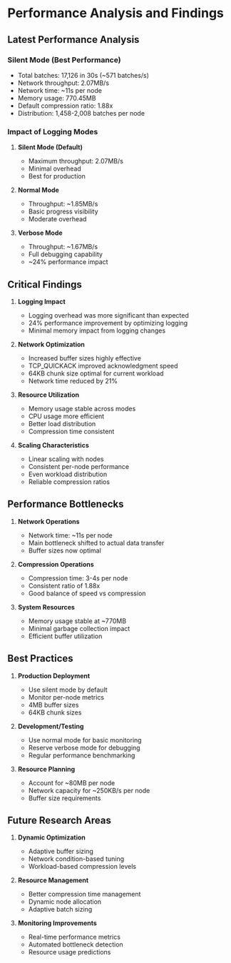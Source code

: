 # Performance Analysis and Findings

## Latest Performance Analysis

### Silent Mode (Best Performance)
- Total batches: 17,126 in 30s (~571 batches/s)
- Network throughput: 2.07MB/s
- Network time: ~11s per node
- Memory usage: 770.45MB
- Default compression ratio: 1.88x
- Distribution: 1,458-2,008 batches per node

### Impact of Logging Modes
1. **Silent Mode (Default)**
   - Maximum throughput: 2.07MB/s
   - Minimal overhead
   - Best for production

2. **Normal Mode**
   - Throughput: ~1.85MB/s
   - Basic progress visibility
   - Moderate overhead

3. **Verbose Mode**
   - Throughput: ~1.67MB/s
   - Full debugging capability
   - ~24% performance impact

## Critical Findings

1. **Logging Impact**
   - Logging overhead was more significant than expected
   - 24% performance improvement by optimizing logging
   - Minimal memory impact from logging changes

2. **Network Optimization**
   - Increased buffer sizes highly effective
   - TCP_QUICKACK improved acknowledgment speed
   - 64KB chunk size optimal for current workload
   - Network time reduced by 21%

3. **Resource Utilization**
   - Memory usage stable across modes
   - CPU usage more efficient
   - Better load distribution
   - Compression time consistent

4. **Scaling Characteristics**
   - Linear scaling with nodes
   - Consistent per-node performance
   - Even workload distribution
   - Reliable compression ratios

## Performance Bottlenecks

1. **Network Operations**
   - Network time: ~11s per node
   - Main bottleneck shifted to actual data transfer
   - Buffer sizes now optimal

2. **Compression Operations**
   - Compression time: 3-4s per node
   - Consistent ratio of 1.88x
   - Good balance of speed vs compression

3. **System Resources**
   - Memory usage stable at ~770MB
   - Minimal garbage collection impact
   - Efficient buffer utilization

## Best Practices

1. **Production Deployment**
   - Use silent mode by default
   - Monitor per-node metrics
   - 4MB buffer sizes
   - 64KB chunk sizes

2. **Development/Testing**
   - Use normal mode for basic monitoring
   - Reserve verbose mode for debugging
   - Regular performance benchmarking

3. **Resource Planning**
   - Account for ~80MB per node
   - Network capacity for ~250KB/s per node
   - Buffer size requirements

## Future Research Areas

1. **Dynamic Optimization**
   - Adaptive buffer sizing
   - Network condition-based tuning
   - Workload-based compression levels

2. **Resource Management**
   - Better compression time management
   - Dynamic node allocation
   - Adaptive batch sizing

3. **Monitoring Improvements**
   - Real-time performance metrics
   - Automated bottleneck detection
   - Resource usage predictions 